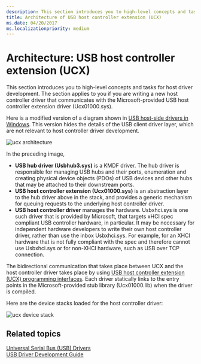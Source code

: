 ```yaml
---
description: This section introduces you to high-level concepts and tasks for host driver development.
title: Architecture of USB host controller extension (UCX)
ms.date: 04/20/2017
ms.localizationpriority: medium
---
```


# Architecture: USB host controller extension (UCX)


This section introduces you to high-level concepts and tasks for host driver development. The section applies to you if you are writing a new host controller driver that communicates with the Microsoft-provided USB host controller extension driver (Ucx01000.sys).

Here is a modified version of a diagram shown in [USB host-side drivers in Windows](usb-3-0-driver-stack-architecture.md). This version hides the details of the USB client driver layer, which are not relevant to host controller driver development.

![ucx architecture](images/ucx.png)

In the preceding image,

-   **USB hub driver (Usbhub3.sys)** is a KMDF driver. The hub driver is responsible for managing USB hubs and their ports, enumeration and creating physical device objects (PDOs) of USB devices and other hubs that may be attached to their downstream ports.
-   **USB host controller extension (Ucx01000.sys)** is an abstraction layer to the hub driver above in the stack, and provides a generic mechanism for queuing requests to the underlying host controller driver.
-   **USB host controller driver** manages the hardware. Usbxhci.sys is one such driver that is provided by Microsoft, that targets xHCI spec compliant USB controller hardware, in particular. It may be necessary for independent hardware developers to write their own host controller driver, rather than use the inbox Usbxhci.sys. For example, for an XHCI hardware that is not fully compliant with the spec and therefore cannot use Usbxhci.sys or for non-XHCI hardware, such as USB over TCP connection.

The bidirectional communication that takes place between UCX and the host controller driver takes place by using [USB host controller extension (UCX) programming interfaces](https://docs.microsoft.com/previous-versions/windows/hardware/drivers/mt188009(v=vs.85)). Each driver statically links to the entry points in the Microsoft-provided stub library (Ucx01000.lib) when the driver is compiled.

Here are the device stacks loaded for the host controller driver:

![ucx device stack](images/ucx-device-stack.png)

## Related topics
[Universal Serial Bus (USB) Drivers](https://docs.microsoft.com/windows-hardware/drivers/)  
[USB Driver Development Guide](usb-driver-development-guide.md)  



